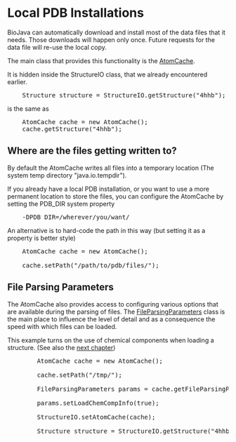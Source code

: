 Local PDB Installations
=======================

BioJava can automatically download and install most of the data files that it needs. Those downloads 
will happen only once. Future requests for the data file will re-use the local copy.

The main class that provides this functionality is the [AtomCache](http://www.biojava.org/docs/api/org/biojava/bio/structure/align/util/AtomCache.html).

It is hidden inside the StructureIO class, that we already encountered earlier.

<pre>
	Structure structure = StructureIO.getStructure("4hhb");			
</pre>

is the same as

<pre>
	AtomCache cache = new AtomCache();
	cache.getStructure("4hhb");
</pre>


## Where are the files getting written to?

By default the AtomCache writes all files into a temporary location (The system temp directory "java.io.tempdir"). 

If you already have a local PDB installation, or you want to use a more permanent location to store the files,
you can configure the AtomCache by setting the PDB_DIR system property

<pre>
    -DPDB_DIR=/wherever/you/want/
</pre>

An alternative is to hard-code the path in this way (but setting it as a property is better style)

<pre>
	AtomCache cache = new AtomCache();

	cache.setPath("/path/to/pdb/files/");
</pre>

## File Parsing Parameters

The AtomCache also provides access to configuring various options that are available during the 
parsing of files. The [FileParsingParameters](http://www.biojava.org/docs/api/org/biojava/bio/structure/io/FileParsingParameters.html)
class is the main place to influence the level of detail and as a consequence the speed with which files can be loaded.

This example turns on the use of chemical components when loading a structure. (See also the [next chapter](chemcomp.md))

<pre>
		AtomCache cache = new AtomCache();

		cache.setPath("/tmp/");
			
		FileParsingParameters params = cache.getFileParsingParams();
	
		params.setLoadChemCompInfo(true);

		StructureIO.setAtomCache(cache);

		Structure structure = StructureIO.getStructure("4hhb");			

</pre>







